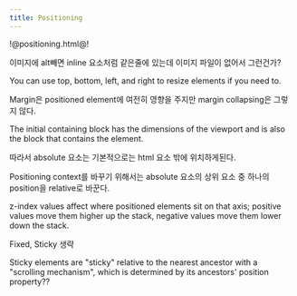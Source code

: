 ```yaml
---
title: Positioning
---
```


!@positioning.html@!

이미지에 alt빼면 inline 요소처럼 같은줄에 있는데 이미지 파일이 없어서 그런건가?

You can use top, bottom, left, and right to resize elements if you need to.

Margin은 positioned element에 여전히 영향을 주지만 margin collapsing은 그렇지 않다.

The initial containing block has the dimensions of the viewport and is also the block that contains the <html> element.

따라서 absolute 요소는 기본적으로는 html 요소 밖에 위치하게된다.

Positioning context를 바꾸기 위해서는 absolute 요소의 상위 요소 중 하나의 position을 relative로 바꾼다.

z-index values affect where positioned elements sit on that axis; positive values move them higher up the stack, negative values move them lower down the stack.

Fixed, Sticky 생략

Sticky elements are "sticky" relative to the nearest ancestor with a "scrolling mechanism", which is determined by its ancestors' position property??

